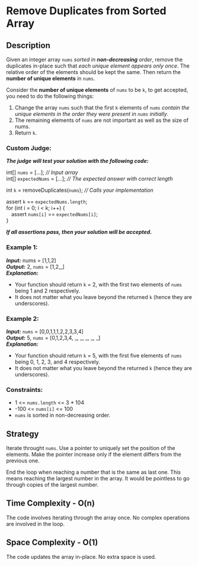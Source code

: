# Remove Duplicates from Sorted Array

## Description
Given an integer array `nums` *sorted in **non-decreasing** order*, remove the duplicates in-place such that *each unique element appears only once*. The relative order of the elements should be kept the same. Then return the **number of unique elements** in `nums`.

Consider the **number of unique elements** of `nums` to be `k`, to get accepted, you need to do the following things:

1. Change the array `nums` such that the first `k` elements of `nums` *contain the unique elements in the order they were present in `nums` initially*. 
2. The remaining elements of `nums` are not important as well as the size of nums.
3. Return `k`.

### Custom Judge:  
***The judge will test your solution with the following code:***

int[] `nums` = [...]; *// Input array*  
int[] `expectedNums` = [...]; *// The expected answer with correct length*

int `k` = removeDuplicates(`nums`); *// Calls your implementation*

assert `k` == `expectedNums.length`;  
for (int i = 0; i < k; i++) {  
&emsp;assert `nums[i]` == `expectedNums[i]`;  
}

***If all assertions pass, then your solution will be accepted.***

### Example 1:
***Input:*** nums = [1,1,2]  
***Output:*** 2, `nums` = [1,2,_]  
***Explanation:*** 
- Your function should return `k` = 2, with the first two elements of `nums` being 1 and 2 respectively.
- It does not matter what you leave beyond the returned `k` (hence they are underscores).

### Example 2:
***Input:*** `nums` = [0,0,1,1,1,2,2,3,3,4]  
***Output:*** 5, `nums` = [0,1,2,3,4, _, _, _, _, _]  
***Explanation:*** 
- Your function should return `k` = 5, with the first five elements of `nums` being 0, 1, 2, 3, and 4 respectively.
- It does not matter what you leave beyond the returned `k` (hence they are underscores).

### Constraints:
- 1 <= `nums.length` <= 3 * 104  
- -100 <= `nums[i]` <= 100  
- `nums` is sorted in non-decreasing order.

## Strategy
Iterate throught `nums`. Use a pointer to uniquely set the position of the elements. Make the pointer increase only if the element differs from the previous one. 

End the loop when reaching a number that is the same as last one. This means reaching the largest number in the array. It would be pointless to go through copies of the largest number.

## Time Complexity - O(n)
The code involves iterating through the array once. No complex operations are involved in the loop. 

## Space Complexity - O(1)
The code updates the array in-place. No extra space is used.

